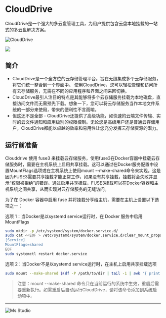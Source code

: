 # CloudDrive

CloudDrive是一个强大的多云盘管理工具，为用户提供包含云盘本地挂载的一站式的多云盘解决方案。

![CloudDrive](https://file.lifebus.top/imgs/clouddrive2_cover.png)

![](https://img.shields.io/badge/%E6%96%B0%E7%96%86%E8%90%8C%E6%A3%AE%E8%BD%AF%E4%BB%B6%E5%BC%80%E5%8F%91%E5%B7%A5%E4%BD%9C%E5%AE%A4-%E6%8F%90%E4%BE%9B%E6%8A%80%E6%9C%AF%E6%94%AF%E6%8C%81-blue)

## 简介

+ CloudDrive是一个全方位的云存储管理平台，旨在无缝集成多个云存储服务，将它们统一整合到一个界面中。 使用CloudDrive，您可以轻松管理和访问所有云存储服务，无需在不同的应用程序和界面之间来回切换。
+ CloudDrive最引人注目的特点是其能够将多个云存储服务挂载为本地磁盘，直接访问文件而无需预先下载。想象一下，您可以将云存储服务当作本地文件系统的一部分来使用，带来的便利性不言而喻。
+ 但这还不是全部 - CloudDrive还提供了高级功能，如快速的云端文件传输、实时的云文件通知和应用级别的权限控制。无论您是高级用户还是普通云存储用户，CloudDrive都能以卓越的效率和易用性让您充分发挥云存储资源的潜力。

## 运行前准备
Clouddrive 使用 fuse3 来挂载云存储服务，使用fuse3在Docker容器中挂载云存储服务时，需要在主机系统上启用共享挂载。这可以通过在Docker服务配置中设置MountFlags选项或在主机系统上使用mount
--make-shared命令来实现。这是因为FUSE3需要共享挂载才能正常工作，如果没有共享挂载，挂载将会失败并显示“权限被拒绝”的错误。通过启用共享挂载，FUSE3挂载可以在Docker容器和主机系统之间共享，从而实现对云存储服务的无缝访问。

为了在 Docker 容器中启用 fuse 并将挂载分享给主机，需要在主机上设置以下选项之一：

选项 1：当Docker是以systemd service运行时，在 Docker 服务中启用 MountFlags
```sh
sudo mkdir -p /etc/systemd/system/docker.service.d/
sudo cat <<EOF > /etc/systemd/system/docker.service.d/clear_mount_propagation_flags.conf
[Service]
MountFlags=shared
EOF
sudo systemctl restart docker.service
```

选项 2：当Docker不是以systemd service运行时，在主机上启用共享挂载选项
```sh
sudo mount --make-shared $(df -P /path/to/dir | tail -1 | awk '{ print $6 }')
```

> 注意：mount --make-shared 命令只在当前运行的系统中生效，重启后需要重新执行。如需重启后自动运行CloudDrive，请将该命令添加到系统启动项中。

---

![Ms Studio](https://file.lifebus.top/imgs/ms_blank_001.png)
